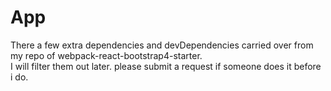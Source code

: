 # App
There a few extra dependencies and devDependencies carried over from my repo of webpack-react-bootstrap4-starter.\
I will filter them out later. please submit a request if someone does it before i do.